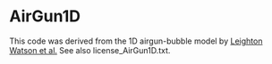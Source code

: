 # AirGun1D

This code was derived from the 1D airgun-bubble model by [Leighton Watson et al.](https://github.com/leighton-watson "github/leighton-watson") See also license_AirGun1D.txt.
